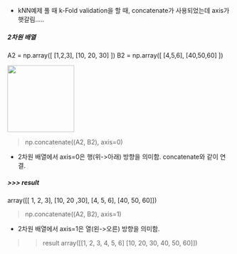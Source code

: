 

- kNN예제 풀 때 k-Fold validation을 할 때, concatenate가 사용되었는데 axis가 햇갈림.....

##### 2차원 배열

A2 = np.array([ [1,2,3], [10, 20, 30] ])
B2 = np.array([ [4,5,6], [40,50,60] ])

<img src="https://github.com/sandartchip/TIL/assets/15938354/0c9ee61b-ea13-4689-9b98-232404b0d953" width="150px">


> np.concatenate((A2, B2), axis=0)

- 2차원 배열에서 axis=0은 행(위->아래) 방향을 의미함. concatenate와 같이 연결. 
##### >>> result
array([[ 1, 2, 3],
       [10, 20 ,30],
      [4, 5, 6],
      [40, 50, 60]])

> np.concatenate((A2, B2), axis=1)
- 2차원 배열에서 axis=1은 열(왼->오른) 방향을 의미함.

>> result
>> array([[1, 2, 3, 4, 5, 6]
          [10, 20, 30, 40, 50, 60]])
